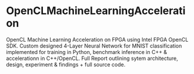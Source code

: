 # OpenCLMachineLearningAcceleration
OpenCL Machine Learning Acceleration on FPGA using Intel FPGA OpenCL SDK. Custom designed 4-Layer Neural Network for MNIST classification implemented for training in Python, benchmark inference in C++ &amp; accelerationn in C++/OpenCL. Full Report outlining sytem architecture, design, experiment &amp; findings + full source code.
